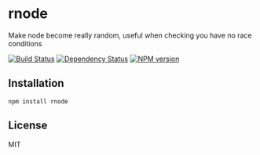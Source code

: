# rnode

Make node become really random, useful when checking you have no race conditions

[![Build Status](https://travis-ci.org/ForbesLindesay/rnode.png?branch=master)](https://travis-ci.org/ForbesLindesay/rnode)
[![Dependency Status](https://gemnasium.com/ForbesLindesay/rnode.png)](https://gemnasium.com/ForbesLindesay/rnode)
[![NPM version](https://badge.fury.io/js/rnode.png)](http://badge.fury.io/js/rnode)

## Installation

    npm install rnode

## License

  MIT